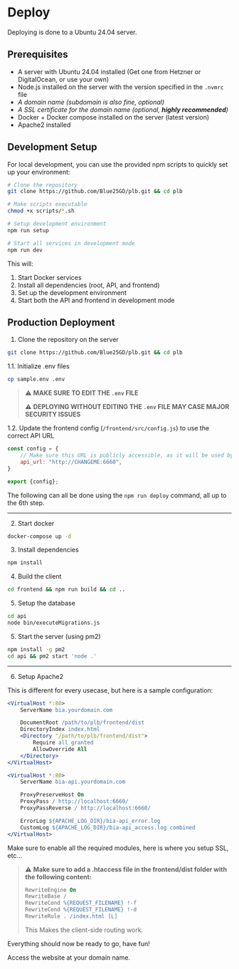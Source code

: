 # Deploy

Deploying is done to a Ubuntu 24.04 server.

## Prerequisites

- A server with Ubuntu 24.04 installed (Get one from Hetzner or DigitalOcean, or use your own)
- Node.js installed on the server with the version specified in the `.nvmrc` file
- _A domain name (subdomain is also fine, optional)_
- _A SSL certificate for the domain name (optional, **highly recommended**)_
- Docker + Docker compose installed on the server (latest version)
- Apache2 installed

## Development Setup

For local development, you can use the provided npm scripts to quickly set up your environment:

```bash
# Clone the repository
git clone https://github.com/Blue25GD/plb.git && cd plb

# Make scripts executable
chmod +x scripts/*.sh

# Setup development environment
npm run setup

# Start all services in development mode
npm run dev
```

This will:
1. Start Docker services
2. Install all dependencies (root, API, and frontend)
3. Set up the development environment
4. Start both the API and frontend in development mode

## Production Deployment

1. Clone the repository on the server

```bash
git clone https://github.com/Blue25GD/plb.git && cd plb
```

1.1. Initialize .env files

```bash
cp sample.env .env
```

> ⚠️ **MAKE SURE TO EDIT THE `.env` FILE**
>
> ⚠️ **DEPLOYING WITHOUT EDITING THE `.env` FILE MAY CASE MAJOR SECURITY ISSUES**

1.2. Update the frontend config (`/frontend/src/config.js`) to use the correct API URL

```javascript
const config = {
    // Make sure this URL is publicly accessible, as it will be used by the client
    api_url: "http://CHANGEME:6660",
}

export {config};
```

The following can all be done using the `npm run deploy` command, all up to the 6th step.

---

2. Start docker

```bash
docker-compose up -d
```

3. Install dependencies

```bash
npm install
```

4. Build the client

```bash
cd frontend && npm run build && cd ..
```

5. Setup the database

```bash
cd api
node bin/executeMigrations.js
```

5. Start the server (using pm2)

```bash
npm install -g pm2
cd api && pm2 start 'node .'
```

---

6. Setup Apache2

This is different for every usecase, but here is a sample configuration:

```apache
<VirtualHost *:80>
    ServerName bia.yourdomain.com

    DocumentRoot /path/to/plb/frontend/dist
    DirectoryIndex index.html
    <Directory "/path/to/plb/frontend/dist">
        Require all granted
        AllowOverride All
    </Directory>
</VirtualHost>

<VirtualHost *:80>
    ServerName bia-api.yourdomain.com

    ProxyPreserveHost On
    ProxyPass / http://localhost:6660/
    ProxyPassReverse / http://localhost:6660/

    ErrorLog ${APACHE_LOG_DIR}/bia-api_error.log
    CustomLog ${APACHE_LOG_DIR}/bia-api_access.log combined
</VirtualHost>
```

Make sure to enable all the required modules, here is where you setup SSL, etc...

> ⚠️ **Make sure to add a .htaccess file in the frontend/dist folder with the following content:**
>
> ```apache
> RewriteEngine On
> RewriteBase /
> RewriteCond %{REQUEST_FILENAME} !-f
> RewriteCond %{REQUEST_FILENAME} !-d
> RewriteRule . /index.html [L]
> ```
> This Makes the client-side routing work.

Everything should now be ready to go, have fun!

Access the website at your domain name.